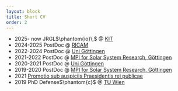 ```yaml
---
layout: block
title: Short CV
order: 2
---
```


<script type="text/javascript"
        src="https://cdnjs.cloudflare.com/ajax/libs/mathjax/2.7.0/MathJax.js?config=TeX-AMS_CHTML"></script>
<script type="text/x-mathjax-config">
MathJax.Hub.Config({
tex2jax: {
inlineMath: [['$','$'], ['\\(','\\)']],
processEscapes: true},
jax: ["input/TeX","input/MathML","input/AsciiMath","output/CommonHTML"],
extensions: ["tex2jax.js","mml2jax.js","asciimath2jax.js","MathMenu.js","MathZoom.js","AssistiveMML.js", "[Contrib]/a11y/accessibility-menu.js"],
TeX: {
extensions: ["AMSmath.js","AMSsymbols.js","noErrors.js","noUndefined.js"],
equationNumbers: {
autoNumber: "AMS"
}
}
});
</script>

* 2025- now JRGL$\phantom{io}\,$ @ [KIT](https://www.math.kit.edu/ianm_jrg5)
* 2024-2025 PostDoc @ [RICAM](https://www.oeaw.ac.at/ricam)
* 2022-2024 PostDoc @ [Uni Göttingen](https://num.math.uni-goettingen.de)
* 2021-2022 PostDoc @ [MPI for Solar System Research, Göttingen](https://www.mps.mpg.de)
* 2020-2021 PostDoc @ [Uni Göttingen](https://num.math.uni-goettingen.de)
* 2019-2020 PostDoc @ [MPI for Solar System Research, Göttingen](https://www.mps.mpg.de)
* 2021 [Promotio sub auspiciis Praesidentis rei publicae](https://en.wikipedia.org/wiki/Sub_auspiciis_Praesidentis)
* 2019 PhD Defense$\phantom{c}$ @ [TU Wien](https://www.tuwien.at/mg/asc)
